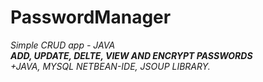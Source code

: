 # PasswordManager
<P><I>Simple CRUD app - JAVA<I>
<BR/>
<B>ADD, UPDATE, DELTE, VIEW AND ENCRYPT PASSWORDS</B>
<BR/>
+JAVA, MYSQL NETBEAN-IDE, JSOUP LIBRARY.</P>

